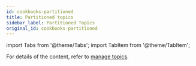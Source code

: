 ```yaml
---
id: cookbooks-partitioned
title: Partitioned topics
sidebar_label: Partitioned Topics
original_id: cookbooks-partitioned
---
```


import Tabs from '@theme/Tabs';
import TabItem from '@theme/TabItem';

For details of the content, refer to [manage topics](admin-api-topics).
